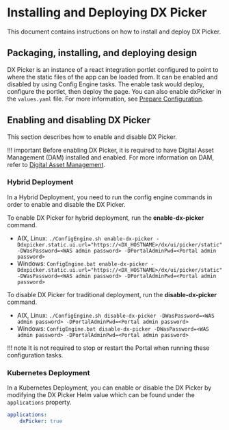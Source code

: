 # Installing and Deploying DX Picker

This document contains instructions on how to install and deploy DX Picker.

## Packaging, installing, and deploying design

DX Picker is an instance of a react integration portlet configured to point to where the static files of the app can be loaded from. It can be enabled and disabled by using Config Engine tasks. The enable task would deploy, configure the portlet, then deploy the page. You can also enable dxPicker in the `values.yaml` file. For more information, see [Prepare Configuration](../../../../deployment/install/container/helm_deployment/preparation/mandatory_tasks/prepare_configuration.md#the-default-hcl-dx-95-container-valuesyaml-file).

## Enabling and disabling DX Picker

This section describes how to enable and disable DX Picker.

!!! important
    Before enabling DX Picker, it is required to have Digital Asset Management (DAM) installed and enabled. For more information on DAM, refer to [Digital Asset Management](../../../digital_assets/index.md).

### Hybrid Deployment

In a Hybrid Deployment, you need to run the config engine commands in order to enable and disable the DX Picker.

To enable DX Picker for hybrid deployment, run the **enable-dx-picker** command. 

-   AIX, Linux: `./ConfigEngine.sh enable-dx-picker -Ddxpicker.static.ui.url="https://<DX_HOSTNAME>/dx/ui/picker/static" -DWasPassword=<WAS admin password> -DPortalAdminPwd=<Portal admin password>`
-   Windows: `ConfigEngine.bat enable-dx-picker -Ddxpicker.static.ui.url="https://<DX_HOSTNAME>/dx/ui/picker/static" -DWasPassword=<WAS admin password> -DPortalAdminPwd=<Portal admin password>`

To disable DX Picker for traditional deployment, run the **disable-dx-picker** command.

-   AIX, Linux: `./ConfigEngine.sh disable-dx-picker -DWasPassword=<WAS admin password> -DPortalAdminPwd=<Portal admin password>`
-   Windows: `ConfigEngine.bat disable-dx-picker -DWasPassword=<WAS admin password> -DPortalAdminPwd=<Portal admin password>`

!!! note
    It is not required to stop or restart the Portal when running these configuration tasks.

### Kubernetes Deployment

In a Kubernetes Deployment, you can enable or disable the DX Picker by modifying the DX Picker Helm value which can be found under the `applications` property.

```yaml
applications:
    dxPicker: true
```

